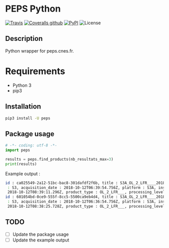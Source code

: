 # PEPS Python

[![Travis](https://img.shields.io/travis/tducret/peps-python.svg)](https://travis-ci.org/tducret/peps-python)
[![Coveralls github](https://img.shields.io/coveralls/github/tducret/peps-python.svg)](https://coveralls.io/github/tducret/peps-python)
[![PyPI](https://img.shields.io/pypi/v/peps.svg)](https://pypi.org/project/peps/)
![License](https://img.shields.io/github/license/tducret/peps-python.svg)

## Description

Python wrapper for peps.cnes.fr.

# Requirements

- Python 3
- pip3

## Installation

```bash
pip3 install -U peps
```

## Package usage

```python
# -*- coding: utf-8 -*-
import peps

results = peps.find_products(nb_resultats_max=3)
print(results)
```

Example output :

```bash
id : ca025549-2a12-51bc-bac8-301dafdf2f6b, title : S3A_OL_2_LFR____20181012T063955_20181012T064255_20181012T081800_0179_036_362_3960_SVL_O_NR_002, collection
 : S3, acquisition_date : 2018-10-12T06:39:54.756Z, platform : S3A, instrument : OLCI, sensor_mode : Earth Observation, absolute_orbit_number : 13810, relative_orbit_number : 362, orbit_direction : descending, resource_size : 83453508, publication_date : 2018-10-12T08:41:34.476Z, cloud_cover : 0, ingestion_date :
 2018-10-12T08:39:11.296Z, product_type : OL_2_LFR___, processing_level : LEVEL2, snow_cover : None, storage_mode : disk, tile_id : , country : , continent : ,
id : 601054bd-0ce9-555f-8cc5-5500ca9eb4d4, title : S3A_OL_2_LFR____20181012T063655_20181012T063955_20181012T081807_0179_036_362_3780_SVL_O_NR_002, collection
 : S3, acquisition_date : 2018-10-12T06:36:54.756Z, platform : S3A, instrument : OLCI, sensor_mode : Earth Observation, absolute_orbit_number : 13810, relative_orbit_number : 362, orbit_direction : descending, resource_size : 83158262, publication_date : 2018-10-12T08:39:50.975Z, cloud_cover : 0, ingestion_date :
 2018-10-12T08:38:25.728Z, product_type : OL_2_LFR___, processing_level : LEVEL2, snow_cover : None, storage_mode : disk, tile_id : , country : Afrique Du Sud, continent : Afrique,
```

## TODO

- [ ] Update the package usage
- [ ] Update the example output
